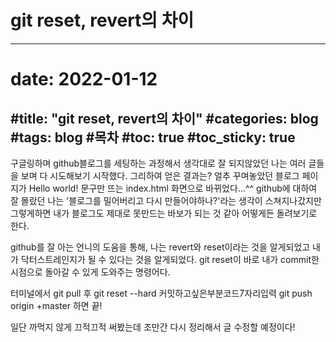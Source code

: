 # git reset, revert의 차이
---
# date: 2022-01-12
#title: "git reset, revert의 차이"
#categories: blog
#tags: blog
#목차
#toc: true 
#toc_sticky: true
---

구글링하며 github블로그를 세팅하는 과정해서 생각대로 잘 되지않았던 나는 여러 글들을 보며 다 시도해보기 시작했다.
그리하여 얻은 결과는? 얼추 꾸며놓았던 블로그 페이지가 Hello world! 문구만 뜨는 index.html 화면으로 바뀌었다...^^
github에 대하여 잘 몰랐던 나는 '블로그를 밀어버리고 다시 만들어야하나?'라는 생각이 스쳐지나갔지만
그렇게하면 내가 블로그도 제대로 못만드는 바보가 되는 것 같아 어떻게든 돌려보기로 한다.

github를 잘 아는 언니의 도움을 통해, 나는 revert와 reset이라는 것을 알게되었고
내가 닥터스트레인지가 될 수 있다는 것을 알게되었다. 
git reset이 바로 내가 commit한 시점으로 돌아갈 수 있게 도와주는 명령어다.

터미널에서 git pull 후
git reset --hard 커밋하고싶은부분코드7자리입력
git push origin +master 
하면 끝!

일단 까먹지 않게 끄적끄적 써봤는데 조만간 다시 정리해서 글 수정할 예정이다!
